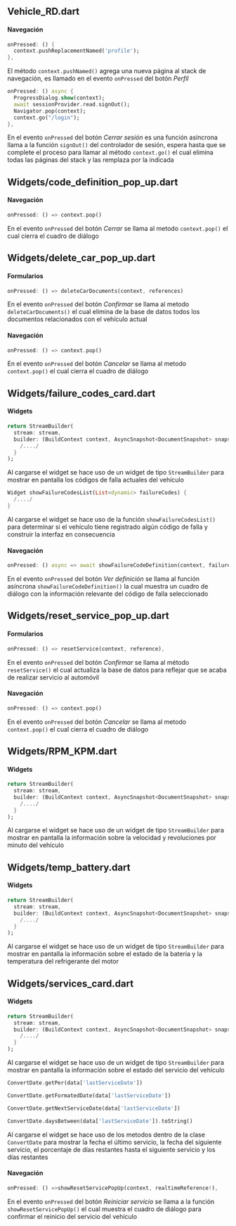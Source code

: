 Vehicle_RD.dart
------
#### Navegación
```dart
onPressed: () {
  context.pushReplacementNamed('profile');
},
```
El método `context.pushNamed()` agrega una nueva página al stack de navegación, es llamado en el evento `onPressed` del botón 
*Perfil*

```dart
onPressed: () async {
  ProgressDialog.show(context);
  await sessionProvider.read.signOut();
  Navigator.pop(context);
  context.go("/login");
},
```
En el evento `onPressed` del botón *Cerrar sesión* es una función asíncrona llama a la función `signOut()` del controlador 
de sesión, espera hasta que se complete el proceso para llamar al método `context.go()` el cual elimina todas las páginas
del stack y las remplaza por la indicada

Widgets/code_definition_pop_up.dart
------
#### Navegación
```dart
onPressed: () => context.pop()
```
En el evento `onPressed` del botón *Cerrar* se llama al metodo `context.pop()` el cual cierra el cuadro de diálogo

Widgets/delete_car_pop_up.dart
------
#### Formularios
```dart
onPressed: () => deleteCarDocuments(context, references)
```
En el evento `onPressed` del botón *Confirmar* se llama al metodo `deleteCarDocuments()` el cual elimina de la base de datos
todos los documentos relacionados con el vehículo actual

#### Navegación
```dart
onPressed: () => context.pop()
```
En el evento `onPressed` del botón *Cancelar* se llama al metodo `context.pop()` el cual cierra el cuadro de diálogo

Widgets/failure_codes_card.dart
------
#### Widgets
```dart
return StreamBuilder(
  stream: stream,
  builder: (BuildContext context, AsyncSnapshot<DocumentSnapshot> snapshot) {
    /..../
  }
);
```
Al cargarse el widget se hace uso de un widget de tipo `StreamBuilder` para mostrar en pantalla los códigos de falla actuales
del vehículo

```dart
Widget showFailureCodesList(List<dynamic> failureCodes) {
  /..../
}
```
Al cargarse el widget se hace uso de la función `showFailureCodesList()` para determinar si el vehículo tiene registrado
algún código de falla y construir la interfaz en consecuencia 

#### Navegación
```dart
onPressed: () async => await showFailureCodeDefinition(context, failureCodes[index]),
```
En el evento `onPressed` del botón *Ver definición* se llama al función asíncrona `showFailureCodeDefinition()` la cual 
muestra un cuadro de diálogo con la información relevante del código de falla seleccionado

Widgets/reset_service_pop_up.dart
------
#### Formularios
```dart
onPressed: () => resetService(context, reference),
```
En el evento `onPressed` del botón *Confirmar* se llama al método `resetService()` el cual actualiza la base de datos para
reflejar que se acaba de realizar servicio al automóvil

#### Navegación
```dart
onPressed: () => context.pop()
```
En el evento `onPressed` del botón *Cancelar* se llama al metodo `context.pop()` el cual cierra el cuadro de diálogo

Widgets/RPM_KPM.dart
------
#### Widgets
```dart
return StreamBuilder(
  stream: stream,
  builder: (BuildContext context, AsyncSnapshot<DocumentSnapshot> snapshot) {
    /..../
  }
);
```
Al cargarse el widget se hace uso de un widget de tipo `StreamBuilder` para mostrar en pantalla la información sobre la
velocidad y revoluciones por minuto del vehículo

Widgets/temp_battery.dart
------
#### Widgets
```dart
return StreamBuilder(
  stream: stream,
  builder: (BuildContext context, AsyncSnapshot<DocumentSnapshot> snapshot) {
    /..../
  }
);
```
Al cargarse el widget se hace uso de un widget de tipo `StreamBuilder` para mostrar en pantalla la información sobre el
estado de la batería y la temperatura del refrigerante del motor

Widgets/services_card.dart
------
#### Widgets
```dart
return StreamBuilder(
  stream: stream,
  builder: (BuildContext context, AsyncSnapshot<DocumentSnapshot> snapshot) {
    /..../
  }
);
```
Al cargarse el widget se hace uso de un widget de tipo `StreamBuilder` para mostrar en pantalla la información sobre el
estado del servicio del vehículo

```dart
ConvertDate.getPer(data['lastServiceDate'])

ConvertDate.getFormatedDate(data['lastServiceDate'])

ConvertDate.getNextServiceDate(data['lastServiceDate'])

ConvertDate.daysBetween(data['lastServiceDate']).toString()
```
Al cargarse el widget se hace uso de los metodos dentro de la clase `ConvertDate` para mostrar la fecha el último servicio, 
la fecha del siguiente servicio, el porcentaje de días restantes hasta el siguiente servicio y los días restantes

#### Navegación
```dart
onPressed: () =>showResetServicePopUp(context, realtimeReference!),
```
En el evento `onPressed` del botón *Reiniciar servicio* se llama a la función `showResetServicePopUp()` el cual muestra el cuadro de diálogo para confirmar el reinicio del servicio del vehículo

